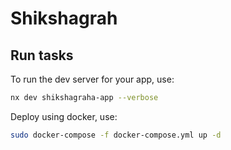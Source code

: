 # Shikshagrah

## Run tasks

To run the dev server for your app, use:

```sh
nx dev shikshagraha-app --verbose
```

Deploy using docker, use:

```sh
sudo docker-compose -f docker-compose.yml up -d
```